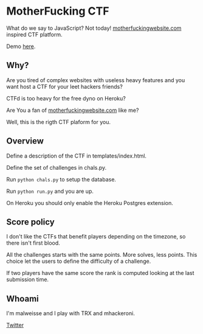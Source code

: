 # MotherFucking CTF
What do we say to JavaScript? Not today! [motherfuckingwebsite.com](https://motherfuckingwebsite.com/) inspired CTF platform.

Demo [here](https://motherfucking-ctf-demo.herokuapp.com/).

## Why?

Are you tired of complex websites with useless heavy features and you want host
a CTF for your leet hackers friends?

CTFd is too heavy for the free dyno on Heroku?

Are You a fan of [motherfuckingwebsite.com](https://motherfuckingwebsite.com/) like me?

Well, this is the rigth CTF plaform for you.

## Overview

Define a description of the CTF in templates/index.html.

Define the set of challenges in chals.py.

Run `python chals.py` to setup the database.

Run `python run.py` and you are up.

On Heroku you should only enable the Heroku Postgres extension.

## Score policy

I don't like the CTFs that benefit players depending on the timezone, so there
isn't first blood.

All the challenges starts with the same points. More solves, less points.
This choice let the users to define the difficulty of a challenge.

If two players have the same score the rank is computed looking at the last
submission time.

## Whoami

I'm malweisse and I play with TRX and mhackeroni.

[Twitter](https://twitter.com/andreafioraldi)
